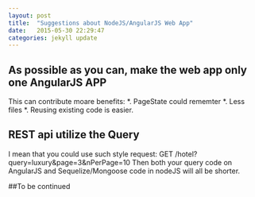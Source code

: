 ```yaml
---
layout: post
title:  "Suggestions about NodeJS/AngularJS Web App"
date:   2015-05-30 22:29:47
categories: jekyll update
---
```



## As possible as you can, make the web app only one AngularJS APP
  This can contribute moare benefits:
    *. PageState could rememter
    *. Less files
    *. Reusing existing code is easier.

## REST api utilize the Query
  I mean that you could use such style request:
    GET /hotel?query=luxury&page=3&nPerPage=10
  Then both your query code on AngularJS and Sequelize/Mongoose code in nodeJS will all be shorter.
  
         
##To be continued
